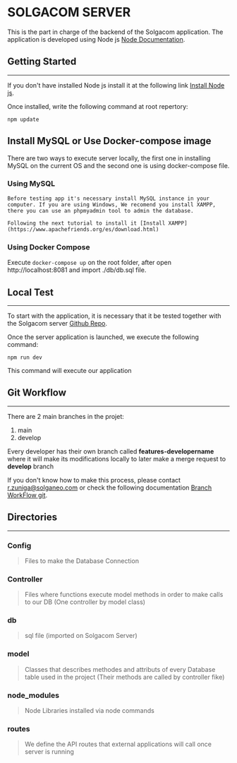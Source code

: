 # SOLGACOM SERVER

This is the part in charge of the backend of the Solgacom application. The application is developed using Node js [Node Documentation](https://nodejs.org/es/docs/).

## Getting Started

---

If you don't have installed Node js install it at the following link [Install Node js](https://nodejs.org/es/download/).

Once installed, write the following command at root repertory:

`npm update`

## Install MySQL or Use Docker-compose image

There are two ways to execute server locally, the first one in installing MySQL on the current OS and the second one is using docker-compose file.

### Using MySQL

    Before testing app it's necessary install MySQL instance in your computer. If you are using Windows, We recomend you install XAMPP, there you can use an phpmyadmin tool to admin the database.

    Following the next tutorial to install it [Install XAMPP](https://www.apachefriends.org/es/download.html)

### Using Docker Compose

Execute `docker-compose up` on the root folder, after open http://localhost:8081 and import ./db/db.sql file.

## Local Test

---

To start with the application, it is necessary that it be tested together with the Solgacom server [Github Repo](https://github.com/solganeo/solgacomServer).

Once the server application is launched, we execute the following command:

`npm run dev`

This command will execute our application

## Git Workflow

---

There are 2 main branches in the projet:

1. main
2. develop

Every developer has their own branch called **features-developername** where it will make its modifications locally to later make a merge request to **develop** branch

If you don't know how to make this process, please contact r.zuniga@solganeo.com or check the following documentation [Branch WorkFlow git](https://git-scm.com/book/en/v2/Git-Branching-Branching-Workflows).

## Directories

---

### Config

> Files to make the Database Connection

### Controller

> Files where functions execute model methods in order to make calls to our DB (One controller by model class)

### db

> sql file (imported on Solgacom Server)

### model

> Classes that describes methodes and attributs of every Database table used in the project (Their methods are called by controller fike)

### node_modules

> Node Libraries installed via node commands

### routes

> We define the API routes that external applications will call once server is running
